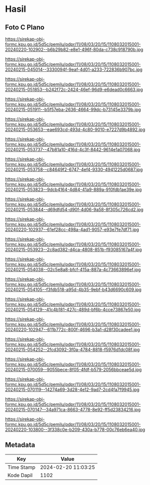 # Hasil

## Foto C Plano

https://sirekap-obj-formc.kpu.go.id/5d5c/pemilu/pdpr/11/08/03/20/15/1108032015001-20240220-102902--b6b29b82-e8e1-496f-80da-c738c918790b.jpg

https://sirekap-obj-formc.kpu.go.id/5d5c/pemilu/pdpr/11/08/03/20/15/1108032015001-20240215-045014--3330094f-9eaf-4d01-a233-722836b907bc.jpg

https://sirekap-obj-formc.kpu.go.id/5d5c/pemilu/pdpr/11/08/03/20/15/1108032015001-20240215-051853--b242f72c-2424-46ef-96d9-e6dead0c6663.jpg

https://sirekap-obj-formc.kpu.go.id/5d5c/pemilu/pdpr/11/08/03/20/15/1108032015001-20240215-051911--b5f57eba-2636-4664-99dc-b73145e3379b.jpg

https://sirekap-obj-formc.kpu.go.id/5d5c/pemilu/pdpr/11/08/03/20/15/1108032015001-20240215-053653--eae693cd-493d-4c80-9010-e7227d9b4892.jpg

https://sirekap-obj-formc.kpu.go.id/5d5c/pemilu/pdpr/11/08/03/20/15/1108032015001-20240215-053737--47b81a10-416d-4c3f-8442-9614e1a07068.jpg

https://sirekap-obj-formc.kpu.go.id/5d5c/pemilu/pdpr/11/08/03/20/15/1108032015001-20240215-053758--c84649f2-6747-4ef4-9330-4941225d0687.jpg

https://sirekap-obj-formc.kpu.go.id/5d5c/pemilu/pdpr/11/08/03/20/15/1108032015001-20240215-053823--9dcb4164-4d84-41a9-889a-910fdb1ae39e.jpg

https://sirekap-obj-formc.kpu.go.id/5d5c/pemilu/pdpr/11/08/03/20/15/1108032015001-20240215-053844--d69dfd54-d90f-4d06-9a58-8f305c726cd2.jpg

https://sirekap-obj-formc.kpu.go.id/5d5c/pemilu/pdpr/11/08/03/20/15/1108032015001-20240220-102937--61ef28cc-498a-4ad1-9057-e93e7fe7df71.jpg

https://sirekap-obj-formc.kpu.go.id/5d5c/pemilu/pdpr/11/08/03/20/15/1108032015001-20240215-053923--2c8ad382-d4ca-4808-851b-f93085167a4f.jpg

https://sirekap-obj-formc.kpu.go.id/5d5c/pemilu/pdpr/11/08/03/20/15/1108032015001-20240215-054038--02c5e8a8-bfcf-415a-887a-4c73663896ef.jpg

https://sirekap-obj-formc.kpu.go.id/5d5c/pemilu/pdpr/11/08/03/20/15/1108032015001-20240215-054105--f3fdb518-a95d-4b35-9ebf-b43d6690c609.jpg

https://sirekap-obj-formc.kpu.go.id/5d5c/pemilu/pdpr/11/08/03/20/15/1108032015001-20240215-054129--41c4b181-427c-489d-bf6b-4cce73867e50.jpg

https://sirekap-obj-formc.kpu.go.id/5d5c/pemilu/pdpr/11/08/03/20/15/1108032015001-20240220-102947--611b772c-800f-4696-b3a1-d28f30cadee1.jpg

https://sirekap-obj-formc.kpu.go.id/5d5c/pemilu/pdpr/11/08/03/20/15/1108032015001-20240215-054252--2fcd3092-3f0a-4784-8818-f5976d1dc08f.jpg

https://sirekap-obj-formc.kpu.go.id/5d5c/pemilu/pdpr/11/08/03/20/15/1108032015001-20240215-070059--9055bece-8f05-4fdf-b579-2056bbceae5d.jpg

https://sirekap-obj-formc.kpu.go.id/5d5c/pemilu/pdpr/11/08/03/20/15/1108032015001-20240215-070119--14274a69-3d28-4e12-9ad7-2cd4fa7f9945.jpg

https://sirekap-obj-formc.kpu.go.id/5d5c/pemilu/pdpr/11/08/03/20/15/1108032015001-20240215-070147--34a971ca-8663-4778-8e92-ff5d23834216.jpg

https://sirekap-obj-formc.kpu.go.id/5d5c/pemilu/pdpr/11/08/03/20/15/1108032015001-20240220-103800--3f338c0e-b209-430a-b778-00c76eb6ea40.jpg


## Metadata

| Key        | Value               |
| ---------- | ------------------- |
| Time Stamp | 2024-02-20 11:03:25 |
| Kode Dapil | 1102                |



